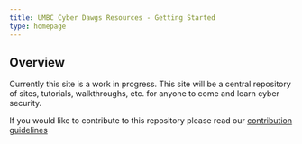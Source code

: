 ```yaml
---
title: UMBC Cyber Dawgs Resources - Getting Started
type: homepage
---
```


## Overview 

Currently this site is a work in progress. This site will be a central
repository of sites, tutorials, walkthroughs, etc. for anyone to come and learn
cyber security.  

If you would like to contribute to this repository please read our
[contribution guidelines][1]

[1]: contributing/
